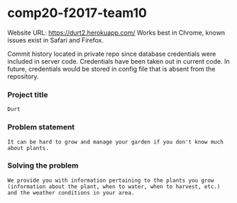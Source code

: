 # comp20-f2017-team10

Website URL: https://durt2.herokuapp.com/
	Works best in Chrome, known issues exist in Safari and Firefox.

Commit history located in private repo since database credentials were included in server code. Credentials have been taken out in current code. In future, credentials would be stored in config file that is absent from the repository. 

### Project title
	Durt

### Problem statement
	It can be hard to grow and manage your garden if you don't know much about plants.

### Solving the problem
	We provide you with information pertaining to the plants you grow (information about the plant, when to water, when to harvest, etc.) and the weather conditions in your area.
